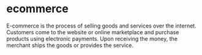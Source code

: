 # ecommerce
E-commerce is the process of selling goods and services over the internet. Customers come to the website or online marketplace and purchase products using electronic payments. Upon receiving the money, the merchant ships the goods or provides the service.
